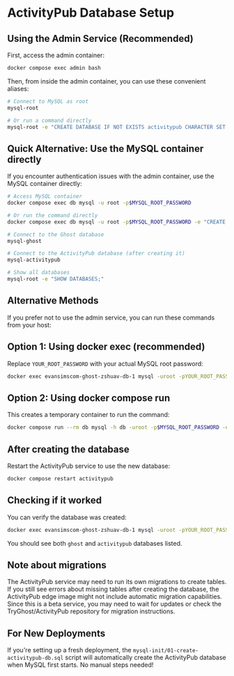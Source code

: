 # ActivityPub Database Setup

## Using the Admin Service (Recommended)

First, access the admin container:

```bash
docker compose exec admin bash
```

Then, from inside the admin container, you can use these convenient aliases:

```bash
# Connect to MySQL as root
mysql-root

# Or run a command directly
mysql-root -e "CREATE DATABASE IF NOT EXISTS activitypub CHARACTER SET utf8mb4 COLLATE utf8mb4_unicode_ci; GRANT ALL PRIVILEGES ON activitypub.* TO 'ghost'@'%'; FLUSH PRIVILEGES;"
```

## Quick Alternative: Use the MySQL container directly

If you encounter authentication issues with the admin container, use the MySQL container directly:

```bash
# Access MySQL container
docker compose exec db mysql -u root -p$MYSQL_ROOT_PASSWORD

# Or run the command directly
docker compose exec db mysql -u root -p$MYSQL_ROOT_PASSWORD -e "CREATE DATABASE IF NOT EXISTS activitypub CHARACTER SET utf8mb4 COLLATE utf8mb4_unicode_ci; GRANT ALL PRIVILEGES ON activitypub.* TO 'ghost'@'%'; FLUSH PRIVILEGES;"

# Connect to the Ghost database
mysql-ghost

# Connect to the ActivityPub database (after creating it)
mysql-activitypub

# Show all databases
mysql-root -e "SHOW DATABASES;"
```

## Alternative Methods

If you prefer not to use the admin service, you can run these commands from your host:

## Option 1: Using docker exec (recommended)

Replace `YOUR_ROOT_PASSWORD` with your actual MySQL root password:

```bash
docker exec evansimscom-ghost-zshuav-db-1 mysql -uroot -pYOUR_ROOT_PASSWORD -e "CREATE DATABASE IF NOT EXISTS activitypub CHARACTER SET utf8mb4 COLLATE utf8mb4_unicode_ci; GRANT ALL PRIVILEGES ON activitypub.* TO 'ghost'@'%'; FLUSH PRIVILEGES;"
```

## Option 2: Using docker compose run

This creates a temporary container to run the command:

```bash
docker compose run --rm db mysql -h db -uroot -p$MYSQL_ROOT_PASSWORD -e "CREATE DATABASE IF NOT EXISTS activitypub CHARACTER SET utf8mb4 COLLATE utf8mb4_unicode_ci; GRANT ALL PRIVILEGES ON activitypub.* TO 'ghost'@'%'; FLUSH PRIVILEGES;"
```

## After creating the database

Restart the ActivityPub service to use the new database:

```bash
docker compose restart activitypub
```

## Checking if it worked

You can verify the database was created:

```bash
docker exec evansimscom-ghost-zshuav-db-1 mysql -uroot -pYOUR_ROOT_PASSWORD -e "SHOW DATABASES;"
```

You should see both `ghost` and `activitypub` databases listed.

## Note about migrations

The ActivityPub service may need to run its own migrations to create tables. If you still see errors about missing tables after creating the database, the ActivityPub edge image might not include automatic migration capabilities. Since this is a beta service, you may need to wait for updates or check the TryGhost/ActivityPub repository for migration instructions.

## For New Deployments

If you're setting up a fresh deployment, the `mysql-init/01-create-activitypub-db.sql` script will automatically create the ActivityPub database when MySQL first starts. No manual steps needed!